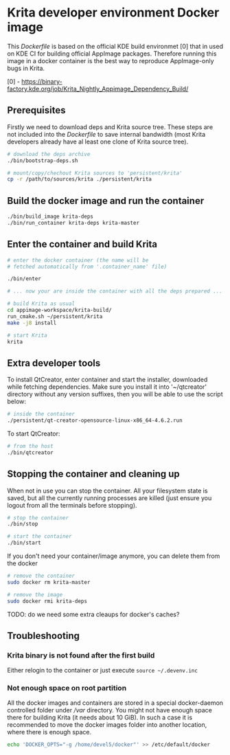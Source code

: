 # Krita developer environment Docker image

This *Dockerfile* is based on the official KDE build environmet [0]
that in used on KDE CI for building official AppImage packages.
Therefore running this image in a docker container is the best way
to reproduce AppImage-only bugs in Krita.

[0] - https://binary-factory.kde.org/job/Krita_Nightly_Appimage_Dependency_Build/

## Prerequisites

Firstly we need to download deps and Krita source tree. These steps are not
included into the *Dockerfile* to save internal bandwidth (most Krita
developers already have al least one clone of Krita source tree).

```bash
# download the deps archive
./bin/bootstrap-deps.sh

# mount/copy/chechout Krita sources to 'persistent/krita'
cp -r /path/to/sources/krita ./persistent/krita
```

## Build the docker image and run the container

```bash
./bin/build_image krita-deps
./bin/run_container krita-deps krita-master
```

## Enter the container and build Krita

```bash
# enter the docker container (the name will be
# fetched automatically from '.container_name' file)

./bin/enter

# ... now your are inside the container with all the deps prepared ...

# build Krita as usual
cd appimage-workspace/krita-build/
run_cmake.sh ~/persistent/krita
make -j8 install

# start Krita
krita

```

## Extra developer tools

To install QtCreator, enter container and start the installer, downloaded while
fetching dependencies. Make sure you install it into '~/qtcreator' directory
without any version suffixes, then you will be able to use the script below:

```bash
# inside the container
./persistent/qt-creator-opensource-linux-x86_64-4.6.2.run
```

To start QtCreator:

```bash
# from the host
./bin/qtcreator
```

## Stopping the container and cleaning up

When not in use you can stop the container. All your filesystem state is saved, but
all the currently running processes are killed (just ensure you logout from all the
terminals before stopping).

```bash
# stop the container
./bin/stop

# start the container
./bin/start
```

If you don't need your container/image anymore, you can delete them from the docker

```bash
# remove the container
sudo docker rm krita-master

# remove the image
sudo docker rmi krita-deps
```

TODO: do we need some extra cleaups for docker's caches?


## Troubleshooting

### Krita binary is not found after the first build

Either relogin to the container or just execute `source ~/.devenv.inc`


### Not enough space on root partition

All the docker images and containers are stored in a special docker-daemon controlled
folder under */var* directory. You might not have enough space there for building Krita
(it needs about 10 GiB). In such a case it is recommended to move the docker images
folder into another location, where there is enough space.

```bash
echo 'DOCKER_OPTS="-g /home/devel5/docker"' >> /etc/default/docker
```
